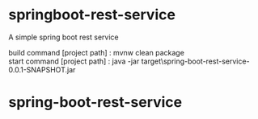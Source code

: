 # springboot-rest-service
A simple spring boot rest service

build command [project path] : mvnw clean package <br>
start command [project path] : java -jar target\spring-boot-rest-service-0.0.1-SNAPSHOT.jar
# spring-boot-rest-service
